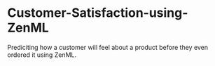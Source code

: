 # Customer-Satisfaction-using-ZenML
Prediciting how a customer will feel about a product before they even ordered it using ZenML.
